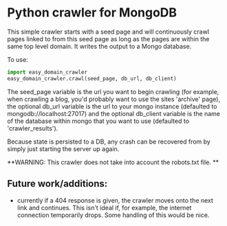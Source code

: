 # Python crawler for MongoDB
	
This simple crawler starts with a seed page and will continuously crawl pages linked to from this seed page as long as the pages are within the same top level domain. It writes the output to a Mongo database.
	
To use:
```python
import easy_domain_crawler
easy_domain_crawler.crawl(seed_page, db_url, db_client)
```

The seed_page variable is the url you want to begin crawling (for example, when crawling a blog, you'd probably want to use the sites 'archive' page), the optional db_url variable is the url to your mongo instance (defaulted to mongodb://localhost:27017) and the optional db_client variable is the name of the database within mongo that you want to use (defaulted to 'crawler_results').
	
Because state is persisted to a DB, any crash can be recovered from by simply just starting the server up again.
		
**WARNING: This crawler does not take into account the robots.txt file. **
	
## Future work/additions: 
* currently if a 404 response is given, the crawler moves onto the next link and continues. This isn't ideal if, for example, the internet connection temporarily drops. Some handling of this would be nice.
